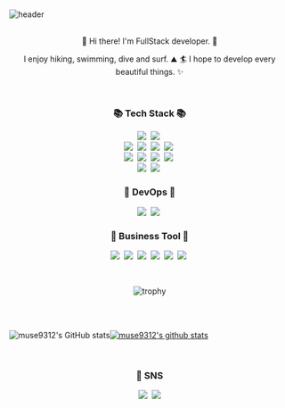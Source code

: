 
<!-- 
**muse9312/muse9312** is a ✨ _special_ ✨ repository because its `README.md` (this file) appears on your GitHub profile.

Here are some ideas to get you started:

- 🔭 I’m currently working on ...
- 🌱 I’m currently learning ...
- 👯 I’m looking to collaborate on ...
- 🤔 I’m looking for help with ...
- 💬 Ask me about ...
- 📫 How to reach me: ...
- 😄 Pronouns: ...
- ⚡ Fun fact: ... -->


<br />

![header](https://capsule-render.vercel.app/api?type=Cylinder&color=fbceb1&height=150&section=header&text=Oh%20Se%20Won&fontSize=70&animation=twinkling)

<br />

<div align="center">
👋  Hi there! I'm FullStack developer. 🚀

<!-- Sometimes I develop cross-platforms like ReactNative or Flutter, but prefer native. 💖 -->

I enjoy hiking, swimming, dive and surf. ⛰ 🏄
I hope to develop every beautiful things. ✨

</div>


<br />

<h3 align="center">📚 Tech Stack 📚</h3>

<p align="center">
  <img src="https://img.shields.io/badge/Java-007396?style=flat-square&logo=java&logoColor=white"/></a>&nbsp   
  <img src="https://img.shields.io/badge/Javascript-ffb13b?style=flat-square&logo=javascript&logoColor=white"/></a>&nbsp
  <br>
  <img src="https://img.shields.io/badge/Spring-6DB33F?style=flat-square&logo=Spring&logoColor=white"/></a>&nbsp 
  <img src="https://img.shields.io/badge/SpringBoot-6DB33F?style=flat-square&logo=SpringBoot&logoColor=white"/></a>&nbsp 
  <img src="https://img.shields.io/badge/Express.js-ffb13b?style=flat-square&logo=Express&logoColor=white"/></a>&nbsp
  <img src="https://img.shields.io/badge/Node.js-gray?style=flat-square&logo=Node.js&logoColor=white"/></a>&nbsp
  <br>
  <img src="https://img.shields.io/badge/Mysql-007396?style=flat-square&logo=MySql&logoColor=white"/></a>&nbsp
  <img src="https://img.shields.io/badge/Flutter-007396?style=flat-square&logo=flutter&logoColor=white"/></a>&nbsp 
  <img src="https://img.shields.io/badge/React-20b2aa?style=flat-square&logo=React&logoColor=white"/></a>&nbsp
  <img src="https://img.shields.io/badge/Vue.js-6DB33F?style=flat-square&logo=Vue.js&logoColor=white"/></a>&nbsp
  <br>
  <img src="https://img.shields.io/badge/AWS-d2691e?style=flat-square&logo=amazon-aws&logoColor=white"/></a>&nbsp
  <img src="https://img.shields.io/badge/Docker-333664?style=flat-square&logo=Docker&logoColor=white"/></a>&nbsp
  
</p>


<h3 align="center">🌱 DevOps 🌱</h3>

<p align="center">
  <img src="https://img.shields.io/badge/Git-d2691e?style=flat-square&logo=Git&logoColor=white"/></a>&nbsp 
  <img src="https://img.shields.io/badge/Visual Studio Code-37A7F0?style=flat-square&logo=Visual Studio Code&logoColor=white"/></a>&nbsp
  
  
</p>




<h3 align="center">🔭 Business Tool 🔭</h3>

<p align="center">
  <img src="https://img.shields.io/badge/Trello-2278C0?style=flat-square&logo=Trello&logoColor=white"/></a>&nbsp 
  <img src="https://img.shields.io/badge/Miro-FBCF03?style=flat-square&logo=Miro&logoColor=white"/></a>&nbsp
  <img src="https://img.shields.io/badge/Jira-1E52CC?style=flat-square&logo=Jira&logoColor=white"/></a>&nbsp
  <img src="https://img.shields.io/badge/Swagger-6D9A01?style=flat-square&logo=Swagger&logoColor=white"/></a>&nbsp
  <img src="https://img.shields.io/badge/Notion-000000?style=flat-square&logo=Notion&logoColor=white"/></a>&nbsp
  <img src="https://img.shields.io/badge/Postman-FF6C37?style=flat-square&logo=Postman&logoColor=white"/></a>&nbsp
  
  
</p>




<!-- <h3 align="center">📄 Blog 📄</h3>

<div align="center" style="text-align:center">
  
  [![Velog's GitHub stats](https://velog-readme-stats.vercel.app/api?name=zzase&tag=블록체인)](https://velog.io/@zzase)
  [![Velog's GitHub stats](https://velog-readme-stats.vercel.app/api?name=zzase&tag=go)](https://velog.io/@zzse)
  
</div> -->
  
<br>

<div align="center">

![trophy](https://github-profile-trophy.vercel.app/?username=muse9312)

</div>

<br>
<br>




![muse9312's GitHub stats](https://github-readme-stats.vercel.app/api?username=muse9312&show_icons=true&theme=radical)[![muse9312's github stats](https://github-readme-stats.vercel.app/api/top-langs/?username=muse9312&show_icons=true&hide_border=true&title_color=004386&icon_color=004386&layout=compact&theme=radical)](https://github.com/muse9312)



<br >


<h3 align="center"> 💁 SNS </h3>
<p align="center">
  <!-- <a href="https://velog.io/@zzase"><img src="https://img.shields.io/badge/Tech%20Blog-11B48A?style=flat-square&logo=Vimeo&logoColor=white&link="/></a>&nbsp -->
  <a href="https://www.instagram.com/_majestyharia/"><img src="https://img.shields.io/badge/Instagram-E4405F?style=flat-square&logo=Instagram&logoColor=white&link=https://www.instagram.com/_majestyharia/"/></a>&nbsp
  <a href="mailto:wushuchjdhtpdnjs@gmail.com"><img src="https://img.shields.io/badge/Gmail-d14836?style=flat-square&logo=Gmail&logoColor=white&link=wushuchjdhtpdnjs@gmail.com"/></a>
</p>
<br>


